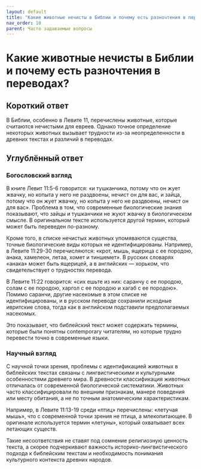 ```yaml
---
layout: default
title: "Какие животные нечисты в Библии и почему есть разночтения в переводах?"
nav_order: 10
parent: Часто задаваемые вопросы
---
```


# Какие животные нечисты в Библии и почему есть разночтения в переводах?

## Короткий ответ

В Библии, особенно в Левите 11, перечислены животные, которые считаются нечистыми для евреев. Однако точное определение некоторых животных вызывает трудности из-за неопределенности в древних текстах и различий в переводах.

## Углублённый ответ

### Богословский взгляд

В книге Левит 11:5-6 говорится: «и тушканчика, потому что он жует жвачку, но копыта у него не раздвоены, нечист он для вас, и зайца, потому что он жует жвачку, но копыта у него не раздвоены, нечист он для вас». Проблема в том, что современные биологические знания показывают, что зайцы и тушканчики не жуют жвачку в биологическом смысле. В оригинальном тексте используется другой термин, который может быть переведен по-разному.

Кроме того, в списке нечистых животных упомяваются существа, точные биологические виды которых не идентифицированы. Например, в Левите 11:29-30 перечисляются: «крот, мышь, ящерица с ее породою, анака, хамелеон, летаа, хомет и тиншемет». В русских словарях «анака» может быть ящерицей, а в английских — хорьком, что свидетельствует о трудностях перевода.

В Левите 11:22 говорится: «сих ешьте из них: саранчу с ее породою, солам с ее породою, харгол с ее породою и хагаб с ее породою». Помимо саранчи, другие насекомые в этом списке не идентифицированы, и в русском переводе сохранили исходные ивритские слова, тогда как в английском подставили предполагаемых насекомых.

Это показывает, что библейский текст может содержать термины, которые были понятны contemporary читателям, но которые трудно перевести точно в современные языки.

### Научный взгляд

С научной точки зрения, проблемы с идентификацией животных в библейских текстах связаны с лингвистическими и культурными особенностями древнего мира. В древности классификация животных отличалась от современной биологической систематики. Животных часто классифицировали по внешним признакам, манере поведения или месту обитания, а не по точным анатомическим характеристикам.

Например, в Левите 11:13-19 среди «птиц» перечислены: «летучая мышь», что с современной точки зрения не птица, а млекопитающее. В оригинале используется термин «летуны», который охватывает всех летающих существ.

Такие несоответствия не ставят под сомнение религиозную ценность текста, а скорее подчеркивают важность историко-лингвистического подхода к библейским текстам и необходимость понимания культурного контекста древних народов.